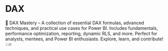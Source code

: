# DAX
🚀 DAX Mastery – A collection of essential DAX formulas, advanced techniques, and practical use cases for Power BI. Includes fundamentals, performance optimization, reporting, dynamic RLS, and more. Perfect for analysts, mentees, and Power BI enthusiasts. Explore, learn, and contribute! 💡🔥






